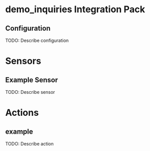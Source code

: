 # demo_inquiries Integration Pack

## Configuration
TODO: Describe configuration


# Sensors

## Example Sensor
TODO: Describe sensor


# Actions

## example
TODO: Describe action
